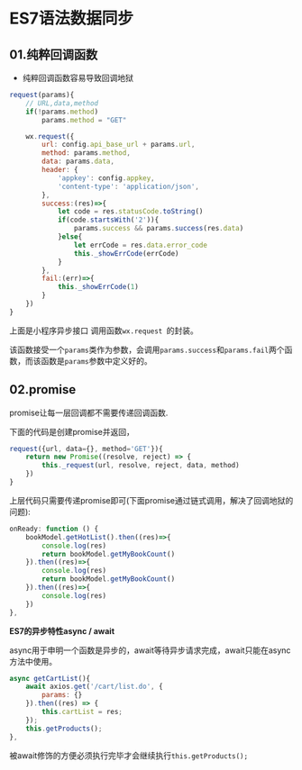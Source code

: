 # ES7语法数据同步

## 01.纯粹回调函数

- 纯粹回调函数容易导致回调地狱

```js
request(params){
    // URL,data,method
    if(!params.method)
        params.method = "GET"

    wx.request({
        url: config.api_base_url + params.url,
        method: params.method,
        data: params.data,
        header: {
            'appkey': config.appkey,
            'content-type': 'application/json',
        },
        success:(res)=>{
            let code = res.statusCode.toString()
            if(code.startsWith('2')){
                params.success && params.success(res.data)
            }else{
                let errCode = res.data.error_code
                this._showErrCode(errCode)
            }
        },
        fail:(err)=>{
            this._showErrCode(1)
        }
    })
}
```

上面是小程序异步接口 调用函数``wx.request ``的封装。

该函数接受一个``params``类作为参数，会调用``params.success``和``params.fail``两个函数，而该函数是``params``参数中定义好的。



## 02.promise

promise让每一层回调都不需要传递回调函数.

下面的代码是创建promise并返回，

```js
request({url, data={}, method='GET'}){
    return new Promise((resolve, reject) => {
        this._request(url, resolve, reject, data, method)
    })
}
```

上层代码只需要传递promise即可(下面promise通过链式调用，解决了回调地狱的问题):

```js
onReady: function () {
    bookModel.getHotList().then((res)=>{
        console.log(res)
        return bookModel.getMyBookCount()
    }).then((res)=>{
        console.log(res)
        return bookModel.getMyBookCount()
    }).then((res)=>{
        console.log(res)
    })
},
```



**ES7的异步特性async / await**

async用于申明一个函数是异步的，await等待异步请求完成，await只能在async方法中使用。

```js
async getCartList(){
    await axios.get('/cart/list.do', {
        params: {}
    }).then((res) => {
        this.cartList = res;
    });
    this.getProducts();
},
```

被await修饰的方便必须执行完毕才会继续执行``this.getProducts();``